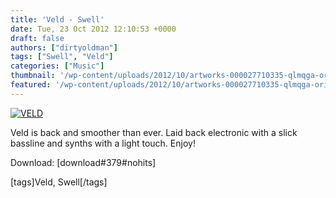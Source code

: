 ```yaml
---
title: 'Veld - Swell'
date: Tue, 23 Oct 2012 12:10:53 +0000
draft: false
authors: ["dirtyoldman"]
tags: ["Swell", "Veld"]
categories: ["Music"]
thumbnail: '/wp-content/uploads/2012/10/artworks-000027710335-qlmqga-original-150x150.jpg'
featured: '/wp-content/uploads/2012/10/artworks-000027710335-qlmqga-original-304x190.jpg'
---
```


[![](/wp-content/uploads/2012/10/artworks-000027710335-qlmqga-original-e1350993308370.jpg "VELD")](/2012/10/23/veld-swell/artworks-000027710335-qlmqga-original-2/)

Veld is back and smoother than ever. Laid back electronic with a slick bassline and synths with a light touch. Enjoy!

Download: \[download#379#nohits\]

\[tags\]Veld, Swell\[/tags\]